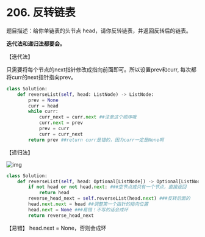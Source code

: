 # 206. 反转链表 

题目描述：给你单链表的头节点 head，请你反转链表，并返回反转后的链表。

**迭代法和递归法都要会。**

【迭代法】

只需要将每个节点的next指针修改成指向前面即可。所以设置prev和curr, 每次都将curr的next指针指向prev。

```python
class Solution:
    def reverseList(self, head: ListNode) -> ListNode:
        prev = None
        curr = head
        while curr:
            curr_next = curr.next ##注意这个顺序哦
            curr.next = prev
            prev = curr
            curr = curr_next
        return prev ##return curr是错的，因为curr一定是None啊
```

【递归法】

![img](https://pic2.zhimg.com/80/v2-28ca629b058e068ce6d7825a1604c420_1440w.png)

```python
class Solution:
    def reverseList(self, head: Optional[ListNode]) -> Optional[ListNode]:
        if not head or not head.next: ###空节点或只有一个节点，直接返回
            return head
        reverse_head_next = self.reverseList(head.next) ###反转后面的
        head.next.next = head ##调整第一个指针的指向位置
        head.next = None ###易错！不写的话会成环
        return reverse_head_next
```

【易错】
head.next = None，否则会成环

